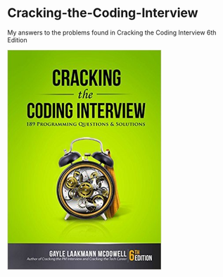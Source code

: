 # Cracking-the-Coding-Interview
My answers to the problems found in Cracking the Coding Interview 6th Edition

![alt text](https://github.com/BrandonSoto/Cracking-the-Coding-Interview/blob/master/book.jpg "Cracking the Coding Interview")
